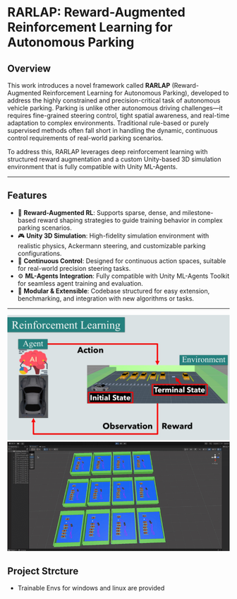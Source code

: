 
# RARLAP: Reward-Augmented Reinforcement Learning for Autonomous Parking

## Overview

This work introduces a novel framework called **RARLAP** (Reward-Augmented Reinforcement Learning for Autonomous Parking), developed to address the highly constrained and precision-critical task of autonomous vehicle parking. Parking is unlike other autonomous driving challenges—it requires fine-grained steering control, tight spatial awareness, and real-time adaptation to complex environments. Traditional rule-based or purely supervised methods often fall short in handling the dynamic, continuous control requirements of real-world parking scenarios.

To address this, RARLAP leverages deep reinforcement learning with structured reward augmentation and a custom Unity-based 3D simulation environment that is fully compatible with Unity ML-Agents.

---

## Features

- 🧠 **Reward-Augmented RL**: Supports sparse, dense, and milestone-based reward shaping strategies to guide training behavior in complex parking scenarios.
- 🎮 **Unity 3D Simulation**: High-fidelity simulation environment with realistic physics, Ackermann steering, and customizable parking configurations.
- 🔄 **Continuous Control**: Designed for continuous action spaces, suitable for real-world precision steering tasks.
- ⚙️ **ML-Agents Integration**: Fully compatible with Unity ML-Agents Toolkit for seamless agent training and evaluation.
- 📂 **Modular & Extensible**: Codebase structured for easy extension, benchmarking, and integration with new algorithms or tasks.

---
![Car_Parking_Project](Car_Parking_Project.jpg)
![Inference](PPO-MBR_inference.gif)


## Project Strcture
- Trainable Envs for windows and linux are provided 
